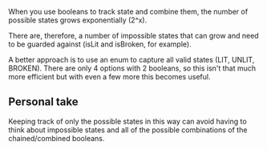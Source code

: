 When you use booleans to track state and combine them, the number of possible states grows exponentially (2^x).

There are, therefore, a number of impossible states that can grow and need to be guarded against (isLit and isBroken, for example).

A better approach is to use an enum to capture all valid states (LIT, UNLIT, BROKEN). There are only 4 options with 2 booleans, so this isn't that much more efficient but with even a few more this becomes useful.

## Personal take

Keeping track of only the possible states in this way can avoid having to think about impossible states and all of the possible combinations of the chained/combined booleans.
